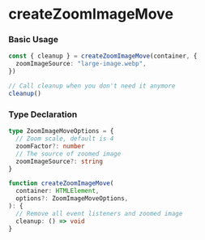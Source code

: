 # createZoomImageMove

### Basic Usage

```ts
const { cleanup } = createZoomImageMove(container, {
  zoomImageSource: "large-image.webp",
})

// Call cleanup when you don't need it anymore
cleanup()
```

### Type Declaration

```ts
type ZoomImageMoveOptions = {
  // Zoom scale, default is 4
  zoomFactor?: number
  // The source of zoomed image
  zoomImageSource?: string
}

function createZoomImageMove(
  container: HTMLElement,
  options?: ZoomImageMoveOptions,
): {
  // Remove all event listeners and zoomed image
  cleanup: () => void
}
```

